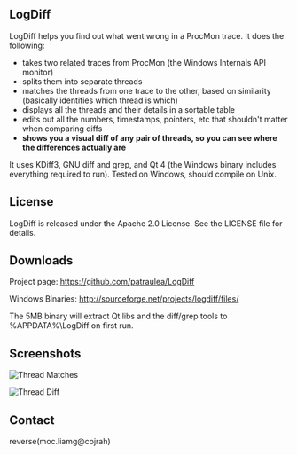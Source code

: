 LogDiff
-------

LogDiff helps you find out what went wrong in a ProcMon trace. It does the following:

- takes two related traces from ProcMon (the Windows Internals API monitor)
- splits them into separate threads
- matches the threads from one trace to the other, based on similarity
  (basically identifies which thread is which)
- displays all the threads and their details in a sortable table
- edits out all the numbers, timestamps, pointers, etc that shouldn't matter when comparing diffs
- **shows you a visual diff of any pair of threads, so you can see where the differences actually are**

It uses KDiff3, GNU diff and grep, and Qt 4 (the Windows binary includes everything required to run). 
Tested on Windows, should compile on Unix.

License
-------

LogDiff is released under the Apache 2.0 License. See the LICENSE file for details.

Downloads
---------

Project page: <https://github.com/patraulea/LogDiff>


Windows Binaries: <http://sourceforge.net/projects/logdiff/files/>

The 5MB binary will extract Qt libs and the diff/grep tools to %APPDATA%\LogDiff on first run.

Screenshots
-----------
![Thread Matches](https://github.com/patraulea/LogDiff/raw/master/images/logdiff-matches.png)

![Thread Diff](https://github.com/patraulea/LogDiff/raw/master/images/logdiff-diff.png)

Contact
-------

reverse(moc.liamg@cojrah)
